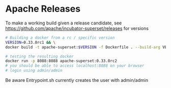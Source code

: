 # Apache Releases

To make a working build given a release candidate, see https://github.com/apache/incubator-superset/releases for versions
```bash
# Building a docker from a rc / specific version
VERSION=0.33.0rc1 && \
docker build -t apache-superset:$VERSION -f Dockerfile . --build-arg VERSION=$VERSION

# testing the resulting docker
docker run -p 8088:8088 apache-superset:0.33.0rc2
# you should be able to access localhost:8088 on your browser
# login using admin/admin
```

Be aware Entrypoint.sh currently creates the user with admin/admin
